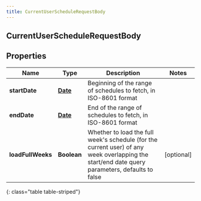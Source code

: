 ```yaml
---
title: CurrentUserScheduleRequestBody
---
```


## CurrentUserScheduleRequestBody

## Properties

| Name              | Type                                     | Description                                                                                                                                        | Notes      |
| ----------------- | ---------------------------------------- | -------------------------------------------------------------------------------------------------------------------------------------------------- | ---------- |
| **startDate**     | <!----><!---->[**Date**](Date.md)<!----> | Beginning of the range of schedules to fetch, in ISO-8601 format                                                                                   |            |
| **endDate**       | <!----><!---->[**Date**](Date.md)<!----> | End of the range of schedules to fetch, in ISO-8601 format                                                                                         |            |
| **loadFullWeeks** | <!----><!---->**Boolean**<!---->         | Whether to load the full week&#39;s schedule (for the current user) of any week overlapping the start/end date query parameters, defaults to false | [optional] |

{: class="table table-striped"}
